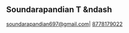 ## Soundarapandian T &ndash
[soundarapandian697@gmail.com](mailto:soundarapandian697@gmail.com)|
[8778179022](tel:8778179022)
